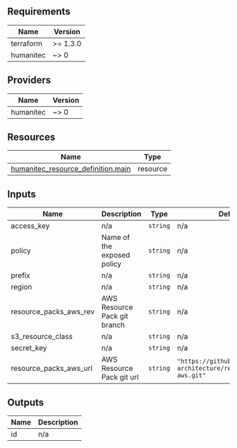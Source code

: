 <!-- BEGIN_TF_DOCS -->
## Requirements

| Name | Version |
|------|---------|
| terraform | >= 1.3.0 |
| humanitec | ~> 0 |

## Providers

| Name | Version |
|------|---------|
| humanitec | ~> 0 |

## Resources

| Name | Type |
|------|------|
| [humanitec_resource_definition.main](https://registry.terraform.io/providers/humanitec/humanitec/latest/docs/resources/resource_definition) | resource |

## Inputs

| Name | Description | Type | Default | Required |
|------|-------------|------|---------|:--------:|
| access\_key | n/a | `string` | n/a | yes |
| policy | Name of the exposed policy | `string` | n/a | yes |
| prefix | n/a | `string` | n/a | yes |
| region | n/a | `string` | n/a | yes |
| resource\_packs\_aws\_rev | AWS Resource Pack git branch | `string` | n/a | yes |
| s3\_resource\_class | n/a | `string` | n/a | yes |
| secret\_key | n/a | `string` | n/a | yes |
| resource\_packs\_aws\_url | AWS Resource Pack git url | `string` | `"https://github.com/humanitec-architecture/resource-packs-aws.git"` | no |

## Outputs

| Name | Description |
|------|-------------|
| id | n/a |
<!-- END_TF_DOCS -->